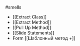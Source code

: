 #smells
- [[Extract Class]]
- [[Extract Method]]
- [[Pull Up Method]]
- [[Slide Statements]]
- Form [[Шаблонный метод +]]
